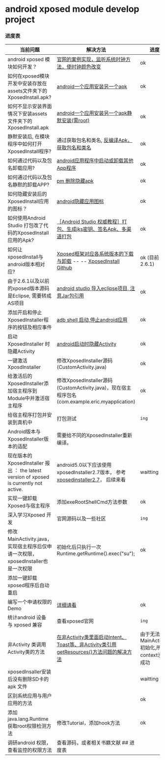 # android xposed module develop project

### 进度表

当前问题    |   解决方法    | 进度
---|---|---
android xposed 模块如何开发？ |[官网的案例实现，监听系统时钟方法，使时钟颜色改变](https://github.com/rovo89/XposedBridge/wiki/Development-tutorial)|ok
如何在xposed模块开发中安装存放在assets文件夹下的XposedInstall.apk?   |  [android一个应用安装另一个apk](http://blog.csdn.net/zxc514257857/article/details/77485561)    |ok
如何不显示安装界面情况下安装assets文件夹下的XposedInstall.apk   |  [android一个应用安装另一个apk静默安装(需root)](http://blog.csdn.net/zxc514257857/article/details/77488832)   | ok
静默安装后, 在模块程序中如何打开XposedInstall程序?  | 通过获取包名和类名, [反编译Apk，获取包名和类名](http://blog.csdn.net/vipzjyno1/article/details/21039349)    | ok
如何通过代码以及包名卸载应用?            |[android应用程序中启动或卸载其他App程序](http://blog.csdn.net/wangjintao1988/article/details/12572307)  |ok
如何通过代码以及包名静默的卸载APP?    |  [pm 删除隐藏apk](https://my.oschina.net/u/2502529/blog/822114g) | ok
如何隐藏安装后的XposedInstall应用的图标？  |    [android隐藏应用图标](https://www.jianshu.com/p/0d64bce9fbd2/)    |   ok
如何使用Android Studio 打包改了代码的XposedInstall应用的Apk? |  [［Android Studio 权威教程］打包、生成jks密钥、签名Apk、多渠道打包](http://blog.csdn.net/yy1300326388/article/details/48344411) | ok
如何让xposedInstall与android版本相对应?   |  [Xposed框架对应各系统版本的下载与卸载](http://xposed.appkg.com/1152.html)    --  -- [XposedInstall Github](https://github.com/rovo89/XposedInstaller/releases)    |  ok (目前2.6.1)
由于2.6.1以及以前的xposed版本源码是Eclipse, 需要转成AS项目  |[android studio 导入eclipse项目, 注意Jar包引用](https://www.jianshu.com/p/e96034f69dec)    | ok
添加开启和停止XposedInstaller程序的按钮及相应事件       |[adb shell 启动,停止android应用](http://blog.csdn.net/pingqingbo/article/details/20450951)        | ok
启动XposedInstaller 时隐藏Activity    | [android启动时隐藏Activity](https://www.jianshu.com/p/3afcaa959de2)  | ok
一键激活XposdInstaller | 修改XposedInstaller源码(CustomActivity.java)   | ok
给激活后的XposedInstaller添加宿主程序到Module中并激活宿主程序  | 修改XposedInstaller源码(CustomActivity.java)，现在宿主程序包名(com.example.eric.myapplication)    | ok
给宿主程序打包并安装到真机中 |     打包测试    | `ing`
Android版本与XposedInstaller版本的适配   | 需要给不同的XposedInstaller重新编译。 |
现在版本的XposedInstaller 报出 ： the latest version of xposed is currently not active.   | android5.0以下应该使用xposedInstaller2.7版本， 参考[xposedinstaller2.7](https://github.com/rovo89/XposedInstaller/releases/tag/2.7-experimental1)， 后续来看    | waitting
实现一键卸载Xposed与宿主程序    |   添加exeRootShellCmd方法参数 | ok
深入学习Xposed 开发     | 官网源码以及一些社区      | `ing`
修改MainActivity.java，实现宿主程序后仅申请一次权限，xposedInstaller也是一次权限 |    初始化后只执行一次Runtime.getRuntime().exec("su");    | ok  
添加一键卸载xposed程序后自动重启    ||
编写一个申请权限的Demo  |  [详细请看](https://github.com/wanghaitao93/android_attack) | ok
统计android 设备 与 xposed 兼容 |  查看xposed官网 | `ing`
非Activity 类调用Activity类的方法 | [在非Activity类里面启动Intent、Toast等、非Activity类引用getResources()方法问题的解决方法](https://blog.csdn.net/qq_21856521/article/details/51810596)    | 由于无法使MainActivity初始化,所以context没有成功
xposedInsaller安装后没有删除SD卡的apk 文件 |    | waitting
区别系统应用与用户应用的方法    |   | ok
添加java.lang.Runtime获取root权限检测方法|  修改Tutorial，添加hook方法  | ok
调研android 权限，查看监控的权限方法    | 查看源码，或者相关书籍文献  ## 进度表


